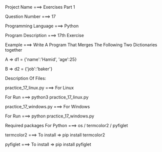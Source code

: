 Project Name ===> Exercises Part 1

Question Number ===> 17

Programming Language ===> Python

Program Description ===> 17th Exercise

Example ===> Write A Program That Merges The Following Two Dictionaries together

A => d1 = {'name':'Hamid', 'age':25}

B => d2 = {'job':'baker'}

Description Of Files:

practice_17_linux.py ===> For Linux 

For Run ===> python3 practice_17_linux.py

practice_17_windows.py ===> For Windows

For Run ===> python practice_17_windows.py

Required packages For Python ===> os / termcolor2 / pyfiglet

termcolor2 ===> To install => pip install termcolor2

pyfiglet ===> To install => pip install pyfiglet
